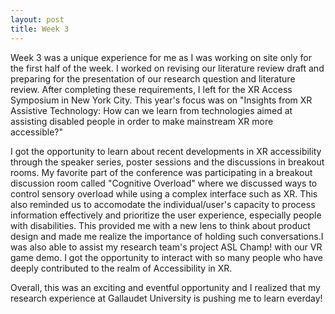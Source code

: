 ```yaml
---
layout: post
title: Week 3
---
```


Week 3 was a unique experience for me as I was working on site only for the first half of the week. I worked on revising our literature review draft and preparing for the presentation of our research question and literature review. After completing these requirements, I left for the XR Access Symposium in New York City. This year's focus was on "Insights from XR Assistive Technology: How can we learn from technologies aimed at assisting disabled people in order to make mainstream XR more accessible?"

I got the opportunity to learn about recent developments in XR accessibility through the speaker series, poster sessions and the discussions in breakout rooms. My favorite part of the conference was participating in a breakout discussion room called "Cognitive Overload" where we discussed ways to control sensory overload while using a complex interface such as XR. This also reminded us to accomodate the individual/user's capacity to process information effectively and prioritize the user experience, especially people with disabilities. This provided me with a new lens to think about product design and made me realize the importance of holding such conversations.I was also able to assist my research team's project ASL Champ! with our VR game demo. I got the opportunity to interact with so many people who have deeply contributed to the realm of Accessibility in XR. 

Overall, this was an exciting and eventful opportunity and I realized that my research experience at Gallaudet University is pushing me to learn everday!  
